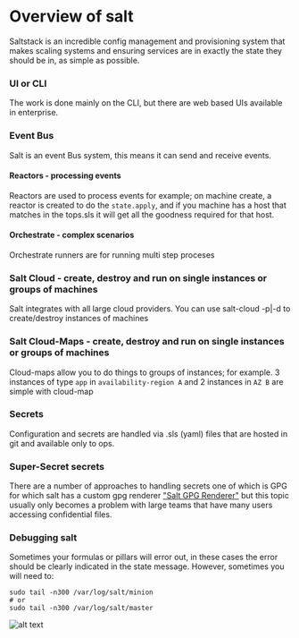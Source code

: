 # Overview of salt

Saltstack is an incredible config management and provisioning system that makes scaling systems and ensuring services are in exactly the state they should be in, as simple as possible.


### UI or CLI
The work is done mainly on the CLI, but there are web based UIs available in enterprise.


### Event Bus
Salt is an event Bus system, this means it can send and receive events.

#### Reactors - processing events
Reactors are used to process events for example; on machine create, a reactor is created to do the `state.apply`, and if you machine has a host that matches in the tops.sls it will get all the goodness required for that host.

#### Orchestrate - complex scenarios
Orchestrate runners are for running multi step proceses

### Salt Cloud - create, destroy and run on single instances or groups of machines
Salt integrates with all large cloud providers. You can use salt-cloud -p|-d to create/destroy instances of machines

### Salt Cloud-Maps - create, destroy and run on single instances or groups of machines
Cloud-maps allow you to do things to groups of instances; for example. 3 instances of type `app` in `availability-region A` and 2 instances in `AZ B` are simple with cloud-map

### Secrets
Configuration and secrets are handled via .sls (yaml) files that are hosted in git and available only to ops.


### Super-Secret secrets
There are a number of approaches to handling secrets one of which is GPG for which salt has a custom gpg renderer ["Salt GPG Renderer"](https://docs.saltstack.com/en/latest/ref/renderers/all/salt.renderers.gpg.html) but this topic usually only becomes a problem with large teams that have many users accessing confidential files.


### Debugging salt

Sometimes your formulas or pillars will error out, in these cases the error should be clearly indicated in the state message.
However, sometimes you will need to:

```
sudo tail -n300 /var/log/salt/minion
# or 
sudo tail -n300 /var/log/salt/master
```

![alt text](/img/salt-layout.png "Logo Title Text 1")

